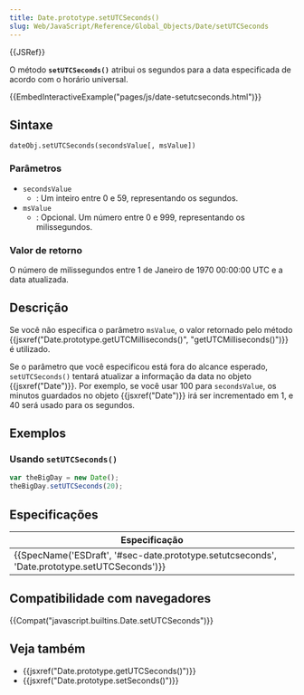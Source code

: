 ```yaml
---
title: Date.prototype.setUTCSeconds()
slug: Web/JavaScript/Reference/Global_Objects/Date/setUTCSeconds
---
```


{{JSRef}}

O método **`setUTCSeconds()`** atribui os segundos para a data especificada de acordo com o horário universal.

{{EmbedInteractiveExample("pages/js/date-setutcseconds.html")}}

## Sintaxe

```
dateObj.setUTCSeconds(secondsValue[, msValue])
```

### Parâmetros

- `secondsValue`
  - : Um inteiro entre 0 e 59, representando os segundos.
- `msValue`
  - : Opcional. Um número entre 0 e 999, representando os milissegundos.

### Valor de retorno

O número de milissegundos entre 1 de Janeiro de 1970 00:00:00 UTC e a data atualizada.

## Descrição

Se você não especifica o parâmetro `msValue`, o valor retornado pelo método {{jsxref("Date.prototype.getUTCMilliseconds()", "getUTCMilliseconds()")}} é utilizado.

Se o parâmetro que você especificou está fora do alcance esperado, `setUTCSeconds()` tentará atualizar a informação da data no objeto {{jsxref("Date")}}. Por exemplo, se você usar 100 para `secondsValue`, os minutos guardados no objeto {{jsxref("Date")}} irá ser incrementado em 1, e 40 será usado para os segundos.

## Exemplos

### Usando `setUTCSeconds()`

```js
var theBigDay = new Date();
theBigDay.setUTCSeconds(20);
```

## Especificações

| Especificação                                                                                                                |
| ---------------------------------------------------------------------------------------------------------------------------- |
| {{SpecName('ESDraft', '#sec-date.prototype.setutcseconds', 'Date.prototype.setUTCSeconds')}} |

## Compatibilidade com navegadores

{{Compat("javascript.builtins.Date.setUTCSeconds")}}

## Veja também

- {{jsxref("Date.prototype.getUTCSeconds()")}}
- {{jsxref("Date.prototype.setSeconds()")}}
